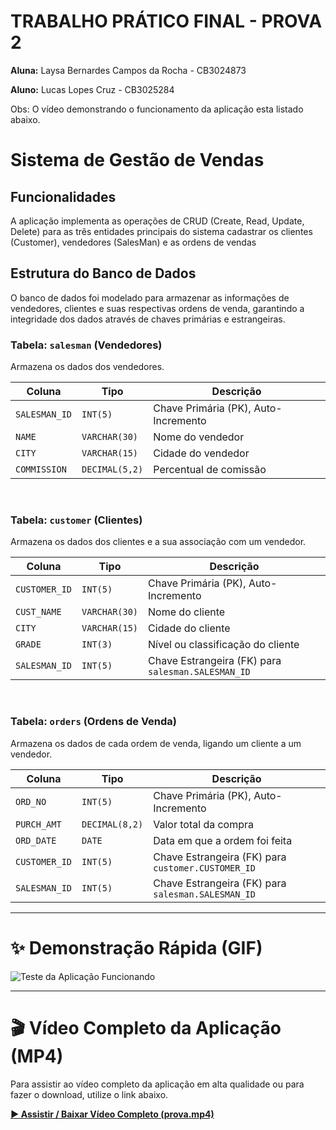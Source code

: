 # TRABALHO PRÁTICO FINAL - PROVA 2

**Aluna:** Laysa Bernardes Campos da Rocha - CB3024873

**Aluno:** Lucas Lopes Cruz - CB3025284

Obs: O vídeo demonstrando o funcionamento da aplicação esta listado abaixo.

# Sistema de Gestão de Vendas


## Funcionalidades

A aplicação implementa as operações de CRUD (Create, Read, Update, Delete) para as três entidades principais do sistema cadastrar os clientes (Customer), vendedores
(SalesMan) e as ordens de vendas

## Estrutura do Banco de Dados

O banco de dados foi modelado para armazenar as informações de vendedores, clientes e suas respectivas ordens de venda, garantindo a integridade dos dados através de chaves primárias e estrangeiras.

### Tabela: `salesman` (Vendedores)

Armazena os dados dos vendedores.

| Coluna | Tipo | Descrição |
|---|---|---|
| `SALESMAN_ID` | `INT(5)` | Chave Primária (PK), Auto-Incremento |
| `NAME` | `VARCHAR(30)` | Nome do vendedor |
| `CITY` | `VARCHAR(15)` | Cidade do vendedor |
| `COMMISSION`| `DECIMAL(5,2)`| Percentual de comissão |

<br>

### Tabela: `customer` (Clientes)

Armazena os dados dos clientes e a sua associação com um vendedor.

| Coluna | Tipo | Descrição |
|---|---|---|
| `CUSTOMER_ID` | `INT(5)` | Chave Primária (PK), Auto-Incremento |
| `CUST_NAME` | `VARCHAR(30)` | Nome do cliente |
| `CITY` | `VARCHAR(15)` | Cidade do cliente |
| `GRADE` | `INT(3)` | Nível ou classificação do cliente |
| `SALESMAN_ID` | `INT(5)` | Chave Estrangeira (FK) para `salesman.SALESMAN_ID` |

<br>

### Tabela: `orders` (Ordens de Venda)

Armazena os dados de cada ordem de venda, ligando um cliente a um vendedor.

| Coluna | Tipo | Descrição |
|---|---|---|
| `ORD_NO` | `INT(5)` | Chave Primária (PK), Auto-Incremento |
| `PURCH_AMT` | `DECIMAL(8,2)`| Valor total da compra |
| `ORD_DATE` | `DATE` | Data em que a ordem foi feita |
| `CUSTOMER_ID`| `INT(5)` | Chave Estrangeira (FK) para `customer.CUSTOMER_ID` |
| `SALESMAN_ID`| `INT(5)` | Chave Estrangeira (FK) para `salesman.SALESMAN_ID` |

---


# ✨ Demonstração Rápida (GIF)

![Teste da Aplicação Funcionando](./prova.gif)

---

# 🎬 Vídeo Completo da Aplicação (MP4)

Para assistir ao vídeo completo da aplicação em alta qualidade ou para fazer o download, utilize o link abaixo.

**[▶️ Assistir / Baixar Vídeo Completo (prova.mp4)](./prova.mp4)**
